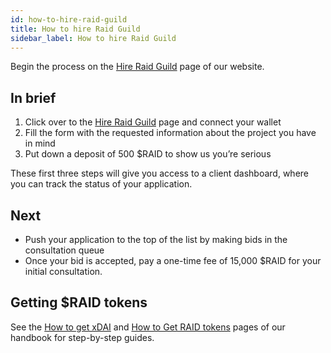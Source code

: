 ```yaml
---
id: how-to-hire-raid-guild
title: How to hire Raid Guild
sidebar_label: How to hire Raid Guild
---
```


Begin the process on the [Hire Raid Guild](https://www.raidguild.org/hire) page of our website.

## In brief

1. Click over to the [Hire Raid Guild](https://www.raidguild.org/hire) page and connect your wallet
2. Fill the form with the requested information about the project you have in mind
3. Put down a deposit of 500 $RAID to show us you’re serious

These first three steps will give you access to a client dashboard, where you can track the status of your application.

## Next

* Push your application to the top of the list by making bids in the consultation queue
* Once your bid is accepted, pay a one-time fee of 15,000 $RAID for your initial consultation.

## Getting $RAID tokens

See the [How to get xDAI](./how-to-get-xdai.md) and [How to Get RAID tokens](./how-to-get-raid-tokens.md) pages of our handbook for step-by-step guides.